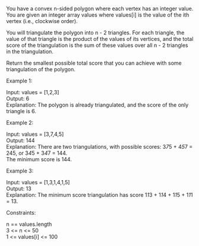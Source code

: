 You have a convex n-sided polygon where each vertex has an integer value. You are given an integer array values where values[i] is the value of the ith vertex (i.e., clockwise order).

You will triangulate the polygon into n - 2 triangles. For each triangle, the value of that triangle is the product of the values of its vertices, and the total score of the triangulation is the sum of these values over all n - 2 triangles in the triangulation.

Return the smallest possible total score that you can achieve with some triangulation of the polygon.

 

Example 1:

Input: values = [1,2,3]\
Output: 6\
Explanation: The polygon is already triangulated, and the score of the only triangle is 6.

Example 2:

Input: values = [3,7,4,5]\
Output: 144\
Explanation: There are two triangulations, with possible scores: 3*7*5 + 4*5*7 = 245, or 3*4*5 + 3*4*7 = 144.\
The minimum score is 144.

Example 3:

Input: values = [1,3,1,4,1,5]\
Output: 13\
Explanation: The minimum score triangulation has score 1*1*3 + 1*1*4 + 1*1*5 + 1*1*1 = 13.
 

Constraints:

n == values.length\
3 <= n <= 50\
1 <= values[i] <= 100
